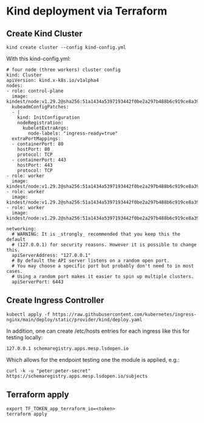 # Kind deployment via Terraform

## Create Kind Cluster

`kind create cluster --config kind-config.yml`

With this kind-config.yml:

```
# four node (three workers) cluster config
kind: Cluster
apiVersion: kind.x-k8s.io/v1alpha4
nodes:
- role: control-plane
  image: kindest/node:v1.29.2@sha256:51a1434a5397193442f0be2a297b488b6c919ce8a3931be0ce822606ea5ca245
  kubeadmConfigPatches:
  - |
    kind: InitConfiguration
    nodeRegistration:
      kubeletExtraArgs:
        node-labels: "ingress-ready=true"
  extraPortMappings:
  - containerPort: 80
    hostPort: 80
    protocol: TCP
  - containerPort: 443
    hostPort: 443
    protocol: TCP
- role: worker
  image: kindest/node:v1.29.2@sha256:51a1434a5397193442f0be2a297b488b6c919ce8a3931be0ce822606ea5ca245
- role: worker
  image: kindest/node:v1.29.2@sha256:51a1434a5397193442f0be2a297b488b6c919ce8a3931be0ce822606ea5ca245
- role: worker
  image: kindest/node:v1.29.2@sha256:51a1434a5397193442f0be2a297b488b6c919ce8a3931be0ce822606ea5ca245

networking:
  # WARNING: It is _strongly_ recommended that you keep this the default
  # (127.0.0.1) for security reasons. However it is possible to change this.
  apiServerAddress: "127.0.0.1"
  # By default the API server listens on a random open port.
  # You may choose a specific port but probably don't need to in most cases.
  # Using a random port makes it easier to spin up multiple clusters.
  apiServerPort: 6443    
```

## Create Ingress Controller

`kubectl apply -f https://raw.githubusercontent.com/kubernetes/ingress-nginx/main/deploy/static/provider/kind/deploy.yaml`

In addition, one can create /etc/hosts entries for each ingress like this for testing locally:

```
127.0.0.1 schemaregistry.apps.mesp.lsdopen.io
```

Which allows for the endpoint testing one the module is applied, e.g.:

```
curl -k -u "peter:peter-secret" https://schemaregistry.apps.mesp.lsdopen.io/subjects
```

## Terraform apply

```
export TF_TOKEN_app_terraform_io=<token>
terraform apply
```
